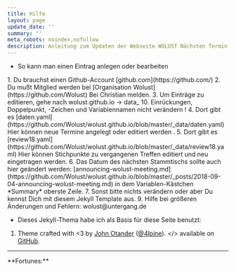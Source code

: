 ```yaml
---
title: Hilfe
layout: page
update_date: ''
summary: ''
meta_robots: noindex,nofollow
description: Anleitung zum Updaten der Webseite WOLUST Nächsten Termin und Zusammenfassung
---
```

<ul>
<li>So kann man einen Eintrag anlegen oder bearbeiten</li>
</ul> 
1.  Du brauchst einen Github-Account [github.com](https://github.com/)
2.  Du mußt Mitglied werden bei [Organisation Wolust](https://github.com/Wolust) Bei  Christian melden.
3.  Um Einträge zu editieren, gehe nach wolust.github.io  -> data_
10.  <span class="red">Einrückungen, Doppelpunkt, -Zeichen und Variablennamen nicht verändern !</span>
4.   Dort gibt es [daten.yaml](https://github.com/Wolust/wolust.github.io/blob/master/_data/daten.yaml) Hier können neue Termine angelegt oder editiert werden .
5.   Dort gibt es [review18.yaml](https://github.com/Wolust/wolust.github.io/blob/master/_data/review18.yaml) Hier können Stichpunkte zu vergangenen Treffen editiert und neu eingetragen werden. 
6.   Das Datum des nächsten Stammtischs  sollte auch hier geändert werden: [announcing-wolust-meeting.md](https://github.com/Wolust/wolust.github.io/blob/master/_posts/2018-09-04-announcing-wolust-meeting.md)  in dem Variablen-Kästchen *Summary* oberste Zeile. 
7.  Sonst bitte nichts verändern oder aber Du kennst Dich mit diesem Jekyll Template aus.
9.  Hilfe bei größeren Änderungen und Fehlern: wolust@untergang.de

<ul>
<li>Dieses Jekyll-Thema habe ich als Basis für diese Seite benutzt:</li>
</ul>
<ol>
<li>
      Theme crafted with &lt;3 by <a href="http://johnotander.com">John Otander</a> (<a href="https://twitter.com/4lpine">@4lpine</a>).
      &lt;/&gt; available on <a href="https://github.com/johnotander/pixyll">GitHub</a>.
</li>
</ol>
<hr />
**Fortunes:**

<script type="text/javascript">
var myArray = [
  "Programmierweisheit:Unsere Fehler von heute sichern uns unser Brot von morgen.",
  "Die Passwörter an die du dich noch erinnerst, hast du letzte Woche geändert.",
  "VI ist kein Editor, das ist ein Eingabestrom-Modifikator.",
  "Input - Output - Kaputt!",
  "Nicht diskutieren - programmieren!"
];

var randomitem = myArray[Math.floor(Math.random()*myArray.length)];
document.write( randomitem );
</script>
&nbsp;<br />
